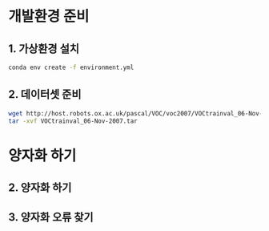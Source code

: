 # 개발환경 준비
## 1. 가상환경 설치
```sh
conda env create -f environment.yml
```

## 2. 데이터셋 준비
```sh
wget http://host.robots.ox.ac.uk/pascal/VOC/voc2007/VOCtrainval_06-Nov-2007.tar
tar -xvf VOCtrainval_06-Nov-2007.tar
```

# 양자화 하기
## 2. 양자화 하기

## 3. 양자화 오류 찾기
